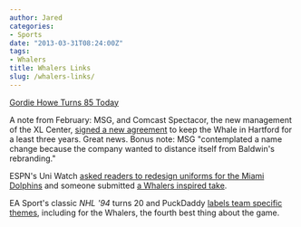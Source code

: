```yaml
---
author: Jared
categories:
- Sports
date: "2013-03-31T08:24:00Z"
tags:
- Whalers
title: Whalers Links
slug: /whalers-links/
---
```

[Gordie Howe Turns 85 Today](http://www.nhl.com/ice/news.htm?id=662796)

A note from February: MSG, and Comcast Spectacor, the new management of the XL Center, [signed a new agreement](http://web.archive.org/web/20130620094236/https://www.courant.com/sports/hockey/hc-whale-0227-20130226,0,3653740.story) to keep the Whale in Hartford for a least three years. Great news. Bonus note: MSG "contemplated a name change because the company wanted to distance itself from Baldwin's rebranding."

ESPN's Uni Watch [asked readers to redesign uniforms for the Miami Dolphins](https://www.espn.com/blog/playbook/fandom/post/_/id/19559/uni-watch-readers-redesign-the-dolphins) and someone submitted [a Whalers inspired take](http://farm9.staticflickr.com/8525/8540227714_3b7cc3a045_h.jpg).

EA Sport's classic *NHL '94* turns 20 and PuckDaddy [labels team specific themes](http://sports.yahoo.com/blogs/nhl-puck-daddy/10-greatest-things-ea-sports-nhl-94-roenick-143029155--nhl.html), including for the Whalers, the fourth best thing about the game.
